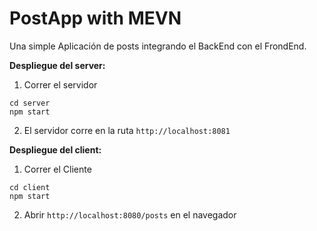 # PostApp with MEVN
Una simple Aplicación de posts integrando el BackEnd con el FrondEnd.

**Despliegue del server:**

1. Correr el servidor
```
cd server
npm start
```

2. El servidor corre en la ruta `http://localhost:8081`

**Despliegue del client:**

1. Correr el Cliente
```
cd client
npm start
```

2. Abrir `http://localhost:8080/posts` en el navegador
